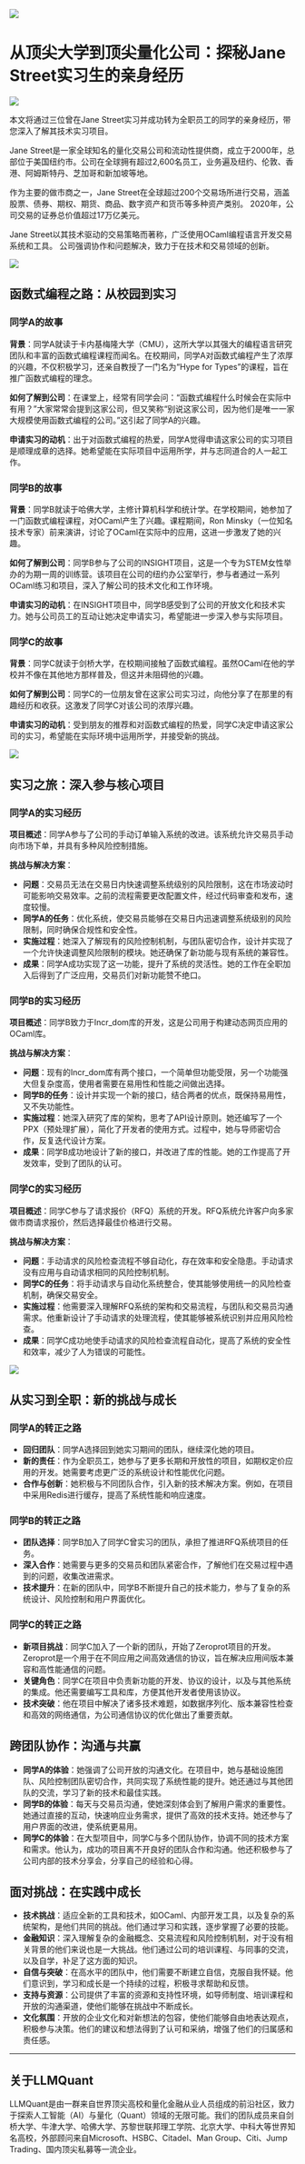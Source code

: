 ![](https://fastly.jsdelivr.net/gh/bucketio/img11@main/2024/10/21/1729466068183-23134fce-3131-4262-b18c-f378d71af4f6.gif)

# 从顶尖大学到顶尖量化公司：探秘Jane Street实习生的亲身经历

![](https://fastly.jsdelivr.net/gh/bucketio/img9@main/2024/10/20/1729465031968-b3c8959e-1d37-4b8a-91b1-b0b0dfe25143.png)

本文将通过三位曾在Jane Street实习并成功转为全职员工的同学的亲身经历，带您深入了解其技术实习项目。

Jane Street是一家全球知名的量化交易公司和流动性提供商，成立于2000年，总部位于美国纽约市。公司在全球拥有超过2,600名员工，业务遍及纽约、伦敦、香港、阿姆斯特丹、芝加哥和新加坡等地。

作为主要的做市商之一，Jane Street在全球超过200个交易场所进行交易，涵盖股票、债券、期权、期货、商品、数字资产和货币等多种资产类别。 2020年，公司交易的证券总价值超过17万亿美元。

Jane Street以其技术驱动的交易策略而著称，广泛使用OCaml编程语言开发交易系统和工具。 公司强调协作和问题解决，致力于在技术和交易领域的创新。

![](https://fastly.jsdelivr.net/gh/bucketio/img12@main/2024/11/26/1732636375053-896444d7-81a0-43ad-b0cb-e89be0aa622a.png)

## 函数式编程之路：从校园到实习

### 同学A的故事

**背景**：同学A就读于卡内基梅隆大学（CMU），这所大学以其强大的编程语言研究团队和丰富的函数式编程课程而闻名。在校期间，同学A对函数式编程产生了浓厚的兴趣，不仅积极学习，还亲自教授了一门名为“Hype for Types”的课程，旨在推广函数式编程的理念。

**如何了解到公司**：在课堂上，经常有同学会问：“函数式编程什么时候会在实际中有用？”大家常常会提到这家公司，但又笑称“别说这家公司，因为他们是唯一一家大规模使用函数式编程的公司。”这引起了同学A的兴趣。

**申请实习的动机**：出于对函数式编程的热爱，同学A觉得申请这家公司的实习项目是顺理成章的选择。她希望能在实际项目中运用所学，并与志同道合的人一起工作。

### 同学B的故事

**背景**：同学B就读于哈佛大学，主修计算机科学和统计学。在学校期间，她参加了一门函数式编程课程，对OCaml产生了兴趣。课程期间，Ron Minsky（一位知名技术专家）前来演讲，讨论了OCaml在实际中的应用，这进一步激发了她的兴趣。

**如何了解到公司**：同学B参与了公司的INSIGHT项目，这是一个专为STEM女性举办的为期一周的训练营。该项目在公司的纽约办公室举行，参与者通过一系列OCaml练习和项目，深入了解公司的技术文化和工作环境。

**申请实习的动机**：在INSIGHT项目中，同学B感受到了公司的开放文化和技术实力。她与公司员工的互动让她决定申请实习，希望能进一步深入参与实际项目。

### 同学C的故事

**背景**：同学C就读于剑桥大学，在校期间接触了函数式编程。虽然OCaml在他的学校并不像在其他地方那样普及，但这并未阻碍他的兴趣。

**如何了解到公司**：同学C的一位朋友曾在这家公司实习过，向他分享了在那里的有趣经历和收获。这激发了同学C对该公司的浓厚兴趣。

**申请实习的动机**：受到朋友的推荐和对函数式编程的热爱，同学C决定申请这家公司的实习，希望能在实际环境中运用所学，并接受新的挑战。

![](https://fastly.jsdelivr.net/gh/bucketio/img19@main/2024/11/26/1732636409842-603d73f7-fe42-4910-aaff-5dd846a4d84a.png)

## 实习之旅：深入参与核心项目

### 同学A的实习经历

**项目概述**：同学A参与了公司的手动订单输入系统的改进。该系统允许交易员手动向市场下单，并具有多种风险控制措施。

**挑战与解决方案**：

- **问题**：交易员无法在交易日内快速调整系统级别的风险限制，这在市场波动时可能影响交易效率。之前的流程需要更改配置文件，经过代码审查和发布，速度较慢。
- **同学A的任务**：优化系统，使交易员能够在交易日内迅速调整系统级别的风险限制，同时确保合规性和安全性。
- **实施过程**：她深入了解现有的风险控制机制，与团队密切合作，设计并实现了一个允许快速调整风险限制的模块。她还确保了新功能与现有系统的兼容性。
- **成果**：同学A成功实现了这一功能，提升了系统的灵活性。她的工作在全职加入后得到了广泛应用，交易员们对新功能赞不绝口。

### 同学B的实习经历

**项目概述**：同学B致力于Incr_dom库的开发，这是公司用于构建动态网页应用的OCaml库。

**挑战与解决方案**：

- **问题**：现有的Incr_dom库有两个接口，一个简单但功能受限，另一个功能强大但复杂度高，使用者需要在易用性和性能之间做出选择。
- **同学B的任务**：设计并实现一个新的接口，结合两者的优点，既保持易用性，又不失功能性。
- **实施过程**：她深入研究了库的架构，思考了API设计原则。她还编写了一个PPX（预处理扩展），简化了开发者的使用方式。过程中，她与导师密切合作，反复迭代设计方案。
- **成果**：同学B成功地设计了新的接口，并改进了库的性能。她的工作提高了开发效率，受到了团队的认可。

### 同学C的实习经历

**项目概述**：同学C参与了请求报价（RFQ）系统的开发。RFQ系统允许客户向多家做市商请求报价，然后选择最佳价格进行交易。

**挑战与解决方案**：

- **问题**：手动请求的风险检查流程不够自动化，存在效率和安全隐患。手动请求没有应用与自动请求相同的风险控制机制。
- **同学C的任务**：将手动请求与自动化系统整合，使其能够使用统一的风险检查机制，确保交易安全。
- **实施过程**：他需要深入理解RFQ系统的架构和交易流程，与团队和交易员沟通需求。他重新设计了手动请求的处理流程，使其能够被系统识别并应用风险检查。
- **成果**：同学C成功地使手动请求的风险检查流程自动化，提高了系统的安全性和效率，减少了人为错误的可能性。

![](https://fastly.jsdelivr.net/gh/bucketio/img10@main/2024/11/26/1732636504579-6a7747a9-7dc1-4f96-b0b6-8253287a0e3d.png)

## 从实习到全职：新的挑战与成长

### 同学A的转正之路

- **回归团队**：同学A选择回到她实习期间的团队，继续深化她的项目。
- **新的责任**：作为全职员工，她参与了更多长期和开放性的项目，如期权定价应用的开发。她需要考虑更广泛的系统设计和性能优化问题。
- **合作与创新**：她积极与不同团队合作，引入新的技术解决方案。例如，在项目中采用Redis进行缓存，提高了系统性能和响应速度。

### 同学B的转正之路

- **团队选择**：同学B加入了同学C曾实习的团队，承担了推进RFQ系统项目的任务。
- **深入合作**：她需要与更多的交易员和团队紧密合作，了解他们在交易过程中遇到的问题，收集改进需求。
- **技术提升**：在新的团队中，同学B不断提升自己的技术能力，参与了复杂的系统设计、风险控制和用户界面优化。

### 同学C的转正之路

- **新项目挑战**：同学C加入了一个新的团队，开始了Zeroprot项目的开发。Zeroprot是一个用于在不同应用之间高效通信的协议，旨在解决应用间版本兼容和高性能通信的问题。
- **关键角色**：同学C在项目中负责新功能的开发、协议的设计，以及与其他系统的集成。他还需要编写工具和库，方便其他开发者使用该协议。
- **技术突破**：他在项目中解决了诸多技术难题，如数据序列化、版本兼容性检查和高效的网络通信，为公司通信协议的优化做出了重要贡献。

## 跨团队协作：沟通与共赢

- **同学A的体验**：她强调了公司开放的沟通文化。在项目中，她与基础设施团队、风险控制团队密切合作，共同实现了系统性能的提升。她还通过与其他团队的交流，学习了新的技术和最佳实践。
- **同学B的体验**：每天与交易员沟通，使她深刻体会到了解用户需求的重要性。她通过直接的互动，快速响应业务需求，提供了高效的技术支持。她还参与了用户界面的改进，使系统更易用。
- **同学C的体验**：在大型项目中，同学C与多个团队协作，协调不同的技术方案和需求。他认为，成功的项目离不开良好的团队合作和沟通。他还积极参与了公司内部的技术分享会，分享自己的经验和心得。

## 面对挑战：在实践中成长

- **技术挑战**：适应全新的工具和技术，如OCaml、内部开发工具，以及复杂的系统架构，是他们共同的挑战。他们通过学习和实践，逐步掌握了必要的技能。
- **金融知识**：深入理解复杂的金融概念、交易流程和风险控制机制，对于没有相关背景的他们来说也是一大挑战。他们通过公司的培训课程、与同事的交流，以及自学，补足了这方面的知识。
- **自信与突破**：在高水平的团队中，他们需要不断建立自信，克服自我怀疑。他们意识到，学习和成长是一个持续的过程，积极寻求帮助和反馈。
- **支持与资源**：公司提供了丰富的资源和支持性环境，如导师制度、培训课程和开放的沟通渠道，使他们能够在挑战中不断成长。
- **文化氛围**：开放的企业文化和对新想法的包容，使他们能够自由地表达观点，积极参与决策。他们的建议和想法得到了认可和采纳，增强了他们的归属感和责任感。

---

## 关于LLMQuant

LLMQuant是由一群来自世界顶尖高校和量化金融从业人员组成的前沿社区，致力于探索人工智能（AI）与量化（Quant）领域的无限可能。我们的团队成员来自剑桥大学、牛津大学、哈佛大学、苏黎世联邦理工学院、北京大学、中科大等世界知名高校，外部顾问来自Microsoft、HSBC、Citadel、Man Group、Citi、Jump Trading、国内顶尖私募等一流企业。
